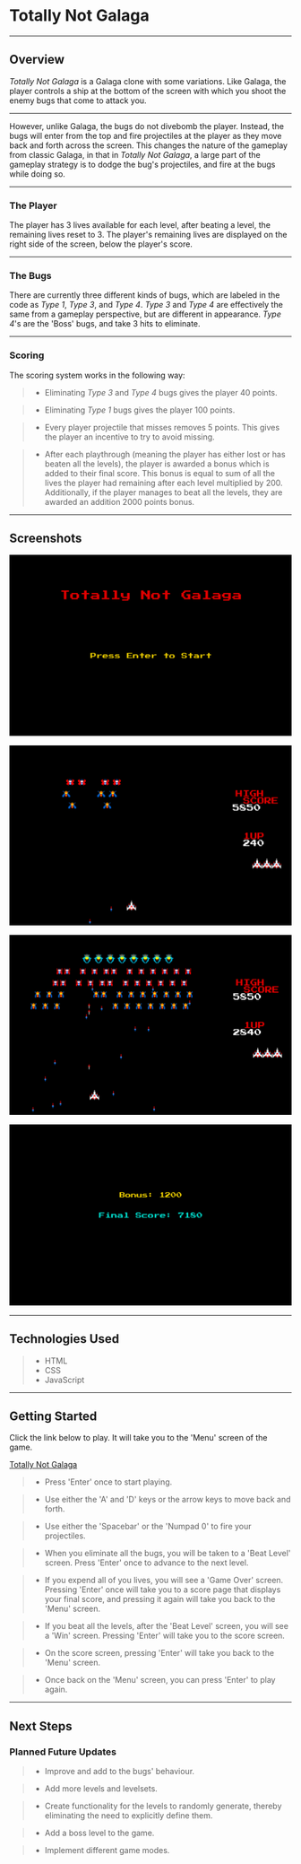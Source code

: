 # Totally Not Galaga

---

## Overview
*Totally Not Galaga* is a Galaga clone with some variations.  Like Galaga, the player controls
a ship at the bottom of the screen with which you shoot the enemy bugs that come to attack you.

---

However, unlike Galaga, the bugs do not divebomb the player.  Instead, the bugs will enter from the top
and fire projectiles at the player as they move back and forth across the screen.
This changes the nature of the gameplay from classic Galaga, in that in *Totally Not Galaga*,
a large part of the gameplay strategy is to dodge the bug's projectiles, and fire at the bugs while doing so.

---

### The Player
The player has 3 lives available for each level, after beating a level, the remaining lives reset to 3.
The player's remaining lives are displayed on the right side of the screen, below the player's score.

---

### The Bugs
There are currently three different kinds of bugs, which are labeled in the code as *Type 1*, *Type 3*, and *Type 4*.
*Type 3* and *Type 4* are effectively the same from a gameplay perspective, but are different in appearance.
*Type 4*'s are the 'Boss' bugs, and take 3 hits to eliminate.

---

### Scoring
The scoring system works in the following way:
> - Eliminating *Type 3* and *Type 4* bugs gives the player 40 points.

> - Eliminating *Type 1* bugs gives the player 100 points.

> - Every player projectile that misses removes 5 points.  This gives the player an incentive to try to avoid missing.

> - After each playthrough (meaning the player has either lost or has beaten all the levels), the player is awarded a bonus which is added to their final score.  This bonus is equal to sum of all the lives the player had remaining after each level multiplied by 200.  Additionally, if the player manages to beat all the levels, they are awarded an addition 2000 points bonus.

---

## Screenshots

![screenshot](screenshots/Menu.png)

![screenshot](screenshots/Gameplay_1.png)

![screenshot](screenshots/Gameplay_2.png)

![screenshot](screenshots/FinalScore.png)

---

## Technologies Used
> - HTML
> - CSS
> - JavaScript

---

## Getting Started
Click the link below to play.  It will take you to the 'Menu' screen of the game.

[Totally Not Galaga](https://david-c-oliveros.github.io/Totally-Not-Galaga/)


> - Press 'Enter' once to start playing.

> - Use either the  'A' and 'D' keys or the arrow keys to move back and forth.

> - Use either the 'Spacebar' or the 'Numpad 0' to fire your projectiles.

> - When you eliminate all the bugs, you will be taken to a 'Beat Level' screen.  Press 'Enter' once to advance to the next level.

> - If you expend all of you lives, you will see a 'Game Over' screen.  Pressing 'Enter' once will take you to a score page that displays your final score, and pressing it again will take you back to the 'Menu' screen.

> - If you beat all the levels, after the 'Beat Level' screen, you will see a 'Win' screen.  Pressing 'Enter' will take you to the score screen.

> - On the score screen, pressing 'Enter' will take you back to the 'Menu' screen.

> - Once back on the 'Menu' screen, you can press 'Enter' to play again.

---

## Next Steps
### Planned Future Updates

> - Improve and add to the bugs' behaviour.

> - Add more levels and levelsets.

> - Create functionality for the levels to randomly generate, thereby eliminating the need to explicitly define them.

> - Add a boss level to the game.

> - Implement different game modes.
